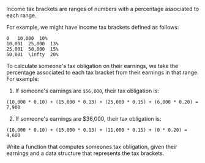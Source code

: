 Income tax brackets are ranges of numbers with a percentage associated to each range.

For example, we might have income tax brackets defined as follows:

```
0	10,000	10%
10,001	25,000	13%
25,001	50,000	15%
50,001	\infty	20%
```

To calculate someone's tax obligation on their earnings, we take the percentage associated to each tax bracket from their earnings in that range. For example:

1. If someone's earnings are `$56,000`, their tax obligation is:

```
(10,000 * 0.10) + (15,000 * 0.13) + (25,000 * 0.15) + (6,000 * 0.20) = 7,900
```

2. If someone's earnings are $36,000, their tax obligation is:

```
(10,000 * 0.10) + (15,000 * 0.13) + (11,000 * 0.15) + (0 * 0.20) = 4,600
```

Write a function that computes someones tax obligation, given their earnings and a data
structure that represents the tax brackets.